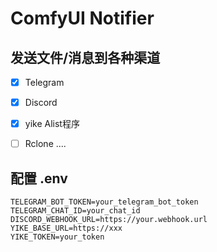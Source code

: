 # ComfyUI Notifier


## 发送文件/消息到各种渠道

- [x] Telegram
- [x] Discord
- [x] yike Alist程序
- [ ] Rclone ....



## 配置 .env

```
TELEGRAM_BOT_TOKEN=your_telegram_bot_token
TELEGRAM_CHAT_ID=your_chat_id
DISCORD_WEBHOOK_URL=https://your.webhook.url
YIKE_BASE_URL=https://xxx
YIKE_TOKEN=your_token
```
